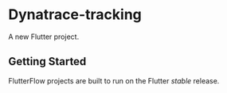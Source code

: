 # Dynatrace-tracking

A new Flutter project.

## Getting Started

FlutterFlow projects are built to run on the Flutter _stable_ release.

